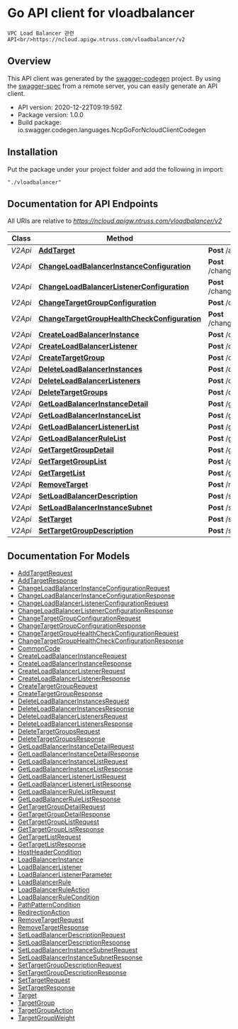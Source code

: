 # Go API client for vloadbalancer

    VPC Load Balancer 관련 API<br/>https://ncloud.apigw.ntruss.com/vloadbalancer/v2

## Overview
This API client was generated by the [swagger-codegen](https://github.com/swagger-api/swagger-codegen) project.  By using the [swagger-spec](https://github.com/swagger-api/swagger-spec) from a remote server, you can easily generate an API client.

- API version: 2020-12-22T09:19:59Z
- Package version: 1.0.0
- Build package: io.swagger.codegen.languages.NcpGoForNcloudClientCodegen

## Installation
Put the package under your project folder and add the following in import:
```
"./vloadbalancer"
```

## Documentation for API Endpoints

All URIs are relative to *https://ncloud.apigw.ntruss.com/vloadbalancer/v2*

Class | Method | HTTP request | Description
------------ | ------------- | ------------- | -------------
*V2Api* | [**AddTarget**](docs/V2Api.md#addtarget) | **Post** /addTarget | 
*V2Api* | [**ChangeLoadBalancerInstanceConfiguration**](docs/V2Api.md#changeloadbalancerinstanceconfiguration) | **Post** /changeLoadBalancerInstanceConfiguration | 
*V2Api* | [**ChangeLoadBalancerListenerConfiguration**](docs/V2Api.md#changeloadbalancerlistenerconfiguration) | **Post** /changeLoadBalancerListenerConfiguration | 
*V2Api* | [**ChangeTargetGroupConfiguration**](docs/V2Api.md#changetargetgroupconfiguration) | **Post** /changeTargetGroupConfiguration | 
*V2Api* | [**ChangeTargetGroupHealthCheckConfiguration**](docs/V2Api.md#changetargetgrouphealthcheckconfiguration) | **Post** /changeTargetGroupHealthCheckConfiguration | 
*V2Api* | [**CreateLoadBalancerInstance**](docs/V2Api.md#createloadbalancerinstance) | **Post** /createLoadBalancerInstance | 
*V2Api* | [**CreateLoadBalancerListener**](docs/V2Api.md#createloadbalancerlistener) | **Post** /createLoadBalancerListener | 
*V2Api* | [**CreateTargetGroup**](docs/V2Api.md#createtargetgroup) | **Post** /createTargetGroup | 
*V2Api* | [**DeleteLoadBalancerInstances**](docs/V2Api.md#deleteloadbalancerinstances) | **Post** /deleteLoadBalancerInstances | 
*V2Api* | [**DeleteLoadBalancerListeners**](docs/V2Api.md#deleteloadbalancerlisteners) | **Post** /deleteLoadBalancerListeners | 
*V2Api* | [**DeleteTargetGroups**](docs/V2Api.md#deletetargetgroups) | **Post** /deleteTargetGroups | 
*V2Api* | [**GetLoadBalancerInstanceDetail**](docs/V2Api.md#getloadbalancerinstancedetail) | **Post** /getLoadBalancerInstanceDetail | 
*V2Api* | [**GetLoadBalancerInstanceList**](docs/V2Api.md#getloadbalancerinstancelist) | **Post** /getLoadBalancerInstanceList | 
*V2Api* | [**GetLoadBalancerListenerList**](docs/V2Api.md#getloadbalancerlistenerlist) | **Post** /getLoadBalancerListenerList | 
*V2Api* | [**GetLoadBalancerRuleList**](docs/V2Api.md#getloadbalancerrulelist) | **Post** /getLoadBalancerRuleList | 
*V2Api* | [**GetTargetGroupDetail**](docs/V2Api.md#gettargetgroupdetail) | **Post** /getTargetGroupDetail | 
*V2Api* | [**GetTargetGroupList**](docs/V2Api.md#gettargetgrouplist) | **Post** /getTargetGroupList | 
*V2Api* | [**GetTargetList**](docs/V2Api.md#gettargetlist) | **Post** /getTargetList | 
*V2Api* | [**RemoveTarget**](docs/V2Api.md#removetarget) | **Post** /removeTarget | 
*V2Api* | [**SetLoadBalancerDescription**](docs/V2Api.md#setloadbalancerdescription) | **Post** /setLoadBalancerDescription | 
*V2Api* | [**SetLoadBalancerInstanceSubnet**](docs/V2Api.md#setloadbalancerinstancesubnet) | **Post** /setLoadBalancerInstanceSubnet | 
*V2Api* | [**SetTarget**](docs/V2Api.md#settarget) | **Post** /setTarget | 
*V2Api* | [**SetTargetGroupDescription**](docs/V2Api.md#settargetgroupdescription) | **Post** /setTargetGroupDescription | 


## Documentation For Models

 - [AddTargetRequest](docs/AddTargetRequest.md)
 - [AddTargetResponse](docs/AddTargetResponse.md)
 - [ChangeLoadBalancerInstanceConfigurationRequest](docs/ChangeLoadBalancerInstanceConfigurationRequest.md)
 - [ChangeLoadBalancerInstanceConfigurationResponse](docs/ChangeLoadBalancerInstanceConfigurationResponse.md)
 - [ChangeLoadBalancerListenerConfigurationRequest](docs/ChangeLoadBalancerListenerConfigurationRequest.md)
 - [ChangeLoadBalancerListenerConfigurationResponse](docs/ChangeLoadBalancerListenerConfigurationResponse.md)
 - [ChangeTargetGroupConfigurationRequest](docs/ChangeTargetGroupConfigurationRequest.md)
 - [ChangeTargetGroupConfigurationResponse](docs/ChangeTargetGroupConfigurationResponse.md)
 - [ChangeTargetGroupHealthCheckConfigurationRequest](docs/ChangeTargetGroupHealthCheckConfigurationRequest.md)
 - [ChangeTargetGroupHealthCheckConfigurationResponse](docs/ChangeTargetGroupHealthCheckConfigurationResponse.md)
 - [CommonCode](docs/CommonCode.md)
 - [CreateLoadBalancerInstanceRequest](docs/CreateLoadBalancerInstanceRequest.md)
 - [CreateLoadBalancerInstanceResponse](docs/CreateLoadBalancerInstanceResponse.md)
 - [CreateLoadBalancerListenerRequest](docs/CreateLoadBalancerListenerRequest.md)
 - [CreateLoadBalancerListenerResponse](docs/CreateLoadBalancerListenerResponse.md)
 - [CreateTargetGroupRequest](docs/CreateTargetGroupRequest.md)
 - [CreateTargetGroupResponse](docs/CreateTargetGroupResponse.md)
 - [DeleteLoadBalancerInstancesRequest](docs/DeleteLoadBalancerInstancesRequest.md)
 - [DeleteLoadBalancerInstancesResponse](docs/DeleteLoadBalancerInstancesResponse.md)
 - [DeleteLoadBalancerListenersRequest](docs/DeleteLoadBalancerListenersRequest.md)
 - [DeleteLoadBalancerListenersResponse](docs/DeleteLoadBalancerListenersResponse.md)
 - [DeleteTargetGroupsRequest](docs/DeleteTargetGroupsRequest.md)
 - [DeleteTargetGroupsResponse](docs/DeleteTargetGroupsResponse.md)
 - [GetLoadBalancerInstanceDetailRequest](docs/GetLoadBalancerInstanceDetailRequest.md)
 - [GetLoadBalancerInstanceDetailResponse](docs/GetLoadBalancerInstanceDetailResponse.md)
 - [GetLoadBalancerInstanceListRequest](docs/GetLoadBalancerInstanceListRequest.md)
 - [GetLoadBalancerInstanceListResponse](docs/GetLoadBalancerInstanceListResponse.md)
 - [GetLoadBalancerListenerListRequest](docs/GetLoadBalancerListenerListRequest.md)
 - [GetLoadBalancerListenerListResponse](docs/GetLoadBalancerListenerListResponse.md)
 - [GetLoadBalancerRuleListRequest](docs/GetLoadBalancerRuleListRequest.md)
 - [GetLoadBalancerRuleListResponse](docs/GetLoadBalancerRuleListResponse.md)
 - [GetTargetGroupDetailRequest](docs/GetTargetGroupDetailRequest.md)
 - [GetTargetGroupDetailResponse](docs/GetTargetGroupDetailResponse.md)
 - [GetTargetGroupListRequest](docs/GetTargetGroupListRequest.md)
 - [GetTargetGroupListResponse](docs/GetTargetGroupListResponse.md)
 - [GetTargetListRequest](docs/GetTargetListRequest.md)
 - [GetTargetListResponse](docs/GetTargetListResponse.md)
 - [HostHeaderCondition](docs/HostHeaderCondition.md)
 - [LoadBalancerInstance](docs/LoadBalancerInstance.md)
 - [LoadBalancerListener](docs/LoadBalancerListener.md)
 - [LoadBalancerListenerParameter](docs/LoadBalancerListenerParameter.md)
 - [LoadBalancerRule](docs/LoadBalancerRule.md)
 - [LoadBalancerRuleAction](docs/LoadBalancerRuleAction.md)
 - [LoadBalancerRuleCondition](docs/LoadBalancerRuleCondition.md)
 - [PathPatternCondition](docs/PathPatternCondition.md)
 - [RedirectionAction](docs/RedirectionAction.md)
 - [RemoveTargetRequest](docs/RemoveTargetRequest.md)
 - [RemoveTargetResponse](docs/RemoveTargetResponse.md)
 - [SetLoadBalancerDescriptionRequest](docs/SetLoadBalancerDescriptionRequest.md)
 - [SetLoadBalancerDescriptionResponse](docs/SetLoadBalancerDescriptionResponse.md)
 - [SetLoadBalancerInstanceSubnetRequest](docs/SetLoadBalancerInstanceSubnetRequest.md)
 - [SetLoadBalancerInstanceSubnetResponse](docs/SetLoadBalancerInstanceSubnetResponse.md)
 - [SetTargetGroupDescriptionRequest](docs/SetTargetGroupDescriptionRequest.md)
 - [SetTargetGroupDescriptionResponse](docs/SetTargetGroupDescriptionResponse.md)
 - [SetTargetRequest](docs/SetTargetRequest.md)
 - [SetTargetResponse](docs/SetTargetResponse.md)
 - [Target](docs/Target.md)
 - [TargetGroup](docs/TargetGroup.md)
 - [TargetGroupAction](docs/TargetGroupAction.md)
 - [TargetGroupWeight](docs/TargetGroupWeight.md)

